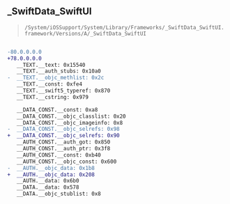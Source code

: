 ## _SwiftData_SwiftUI

> `/System/iOSSupport/System/Library/Frameworks/_SwiftData_SwiftUI.framework/Versions/A/_SwiftData_SwiftUI`

```diff

-80.0.0.0.0
+78.0.0.0.0
   __TEXT.__text: 0x15540
   __TEXT.__auth_stubs: 0x10a0
-  __TEXT.__objc_methlist: 0x2c
   __TEXT.__const: 0xfe4
   __TEXT.__swift5_typeref: 0x870
   __TEXT.__cstring: 0x979

   __DATA_CONST.__const: 0xa8
   __DATA_CONST.__objc_classlist: 0x20
   __DATA_CONST.__objc_imageinfo: 0x8
-  __DATA_CONST.__objc_selrefs: 0x98
+  __DATA_CONST.__objc_selrefs: 0x90
   __AUTH_CONST.__auth_got: 0x850
   __AUTH_CONST.__auth_ptr: 0x3f8
   __AUTH_CONST.__const: 0xb40
   __AUTH_CONST.__objc_const: 0x600
-  __AUTH.__objc_data: 0x1b8
+  __AUTH.__objc_data: 0x208
   __AUTH.__data: 0x6b0
   __DATA.__data: 0x578
   __DATA.__objc_stublist: 0x8

```
